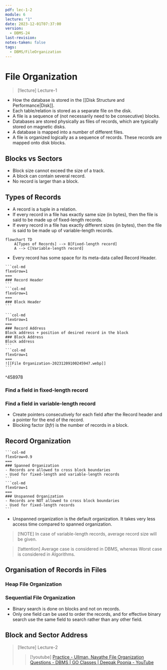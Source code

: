 ```yaml
---
pdf: lec-1-2
module: 6
lecture: "1"
date: 2023-12-01T07:37:00
version:
  - DBMS-24
last-revision: 
notes-taken: false
tags:
  - DBMS/FileOrganization
---
```

# File Organization
> [!lecture] Lecture-1

- How the database is stored in the [[Disk Structure and Performance|Disk]].
- Each table/relation is stored as a separate file on the disk.
- A file is a sequence of (not necessarily need to be consecutive) blocks.
- Databases are stored physically as files of records, which are typically stored on magnetic disks.
- A database is mapped into a number of different files.
- A file is organized logically as a sequence of records. These records are mapped onto disk blocks.

## Blocks vs Sectors
- Block size cannot exceed the size of a track.
- A block can contain several record.
- No record is larger than a block.

## Types of Records
- A record is a tuple in a relation.
- If every record in a file has exactly same size (in bytes), then the file is said to be made up of fixed-length records.
- If every record in a file has exactly different sizes (in bytes), then the file is said to be made up of variable-length records.

```mermaid
flowchart TD
	A[Types of Records] --> B[Fixed-length record]
	A --> C[Variable-length record]
```

- Every record has some space for its meta-data called Record Header.

````col
```col-md
flexGrow=1
===
### Record Header
```
```col-md
flexGrow=1
===
### Block Header
```
````

````col
```col-md
flexGrow=1
===
### Record Address
Block address + position of desired record in the block
### Block Address
Block address
```
```col-md
flexGrow=1
===
![[File Organization-20231209100245947.webp]]
```
````
^458978

### Find a field in fixed-length record

### Find a field in variable-length record
- Create pointers consecutively for each field after the Record header and a pointer for the end of the record.
- Blocking factor (${} bfr {}$) is the number of records in a block.

## Record Organization

````col
```col-md
flexGrow=0.9
===
### Spanned Organization
- Records are allowed to cross block boundaries
- Used for fixed-length and variable-length records
```
```col-md
flexGrow=1
===
### Unspanned Organization
- Records are NOT allowed to cross block boundaries
- Used for fixed-length records
```
````

- Unspanned organization is the default organization. It takes very less access time compared to spanned organization.

> [!NOTE] In case of variable-length records, average record size will be given.


> [!attention] 
> Average case is considered in DBMS, whereas Worst case is considered in Algorithms.

## Organisation of Records in Files

### Heap File Organization

### Sequential File Organization

- Binary search is done on blocks and not on records.
- Only one field can be used to order the records, and for effective binary search use the same field to search rather than any other field.

## Block and Sector Address


> [!lecture] Lecture-2
>> [!youtube] [Practice - Ullman, Navathe File Organization Questions - DBMS | GO Classes | Deepak Poonia - YouTube](https://www.youtube.com/watch?v=AqhR0P2fbDM)
